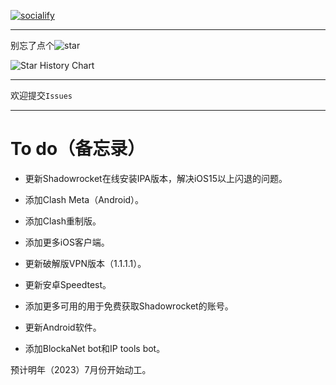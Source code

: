 [![socialify](https://socialify.git.ci/ZGQ-inc/overthefirewall/image?description=1&descriptionEditable=%E8%A6%86%E7%9B%96%E5%85%A8%E5%B9%B3%E5%8F%B0%0A%E5%AE%8C%E5%85%A8%E5%85%8D%E8%B4%B9%0A%E8%8A%82%E7%82%B9%E8%AE%A2%E9%98%85%0A%E6%9C%BA%E5%9C%BA%E6%8E%A8%E8%8D%90%0A%E7%A0%B4%E8%A7%A3VPN%E8%BD%AF%E4%BB%B6%E5%88%86%E4%BA%AB&font=Inter&forks=1&logo=https%3A%2F%2Fzgq-inc.github.io%2Foverthefirewall%2Fimage%2Fvpnclient_black.png&name=1&owner=1&pattern=Brick%20Wall&stargazers=1&theme=Light)](https://zgq-inc.github.io/overthefirewall/)

***

别忘了点个![star](https://zgq-inc.github.io/badge/github/black-star.svg)

![Star History Chart](https://api.star-history.com/svg?repos=ZGQ-inc/overthefirewall&type=Date)

***

欢迎提交`Issues`

***

# To do（备忘录）

- 更新Shadowrocket在线安装IPA版本，解决iOS15以上闪退的问题。

- 添加Clash Meta（Android）。

- 添加Clash重制版。

- 添加更多iOS客户端。

- 更新破解版VPN版本（1.1.1.1）。

- 更新安卓Speedtest。

- 添加更多可用的用于免费获取Shadowrocket的账号。

- 更新Android软件。

- 添加BlockaNet bot和IP tools bot。

预计明年（2023）7月份开始动工。

